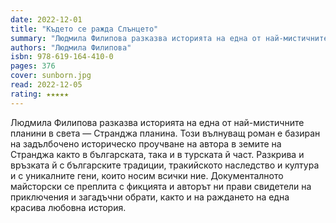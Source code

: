 ```yaml
---
date: 2022-12-01
title: "Където се ражда Слънцето"
summary: "Людмила Филипова разказва историята на една от най-мистичните планини в света — Странджа планина"
authors: "Людмила Филипова"
isbn: 978-619-164-410-0
pages: 376
cover: sunborn.jpg
read: 2022-12-05
rating: ★★★★★
---
```


Людмила Филипова разказва историята на една от най-мистичните планини в света — Странджа планина. Този вълнуващ роман е базиран на задълбочено историческо проучване на автора в земите на Странджа както в българската, така и в турската й част. Разкрива и връзката й с българските традиции, тракийското наследство и култура и с уникалните гени, които носим всички ние. Документалното майсторски се преплита с фикцията и авторът ни прави свидетели на приключения и загадъчни обрати, както и на раждането на една красива любовна история.
